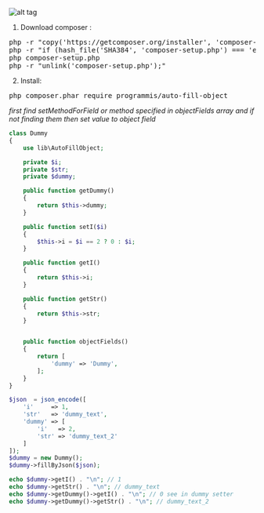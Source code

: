 ![alt tag](https://travis-ci.org/programmis/auto-fill-object.svg?branch=master)

1) Download composer :
<pre>
php -r "copy('https://getcomposer.org/installer', 'composer-setup.php');"
php -r "if (hash_file('SHA384', 'composer-setup.php') === 'e115a8dc7871f15d853148a7fbac7da27d6c0030b848d9b3dc09e2a0388afed865e6a3d6b3c0fad45c48e2b5fc1196ae') { echo 'Installer verified'; } else { echo 'Installer corrupt'; unlink('composer-setup.php'); } echo PHP_EOL;"
php composer-setup.php
php -r "unlink('composer-setup.php');"
</pre>
2) Install:
<pre>
php composer.phar require programmis/auto-fill-object
</pre>
_first find setMethodForField or method specified in objectFields array
and if not finding them then set value to object field_

```php
class Dummy
{
    use lib\AutoFillObject;

    private $i;
    private $str;
    private $dummy;

    public function getDummy()
    {
        return $this->dummy;
    }

    public function setI($i)
    {
        $this->i = $i == 2 ? 0 : $i;
    }

    public function getI()
    {
        return $this->i;
    }

    public function getStr()
    {
        return $this->str;
    }


    public function objectFields()
    {
        return [
            'dummy' => 'Dummy',
        ];
    }
}

$json  = json_encode([
    'i'     => 1,
    'str'   => 'dummy_text',
    'dummy' => [
        'i'   => 2,
        'str' => 'dummy_text_2'
    ]
]);
$dummy = new Dummy();
$dummy->fillByJson($json);

echo $dummy->getI() . "\n"; // 1
echo $dummy->getStr() . "\n"; // dummy_text
echo $dummy->getDummy()->getI() . "\n"; // 0 see in dummy setter
echo $dummy->getDummy()->getStr() . "\n"; // dummy_text_2
```
